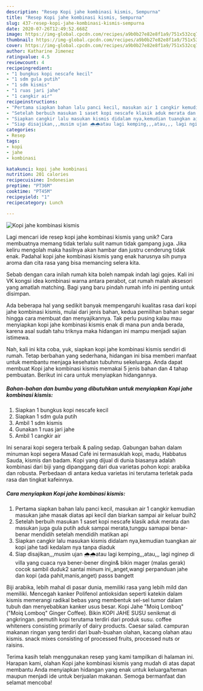 ```yaml
---
description: "Resep Kopi jahe kombinasi kismis, Sempurna"
title: "Resep Kopi jahe kombinasi kismis, Sempurna"
slug: 437-resep-kopi-jahe-kombinasi-kismis-sempurna
date: 2020-07-26T12:49:52.668Z
image: https://img-global.cpcdn.com/recipes/a9b0b27e82e8f1a9/751x532cq70/kopi-jahe-kombinasi-kismis-foto-resep-utama.jpg
thumbnail: https://img-global.cpcdn.com/recipes/a9b0b27e82e8f1a9/751x532cq70/kopi-jahe-kombinasi-kismis-foto-resep-utama.jpg
cover: https://img-global.cpcdn.com/recipes/a9b0b27e82e8f1a9/751x532cq70/kopi-jahe-kombinasi-kismis-foto-resep-utama.jpg
author: Katharine Jimenez
ratingvalue: 4.5
reviewcount: 4
recipeingredient:
- "1 bungkus kopi nescafe kecil"
- "1 sdm gula putih"
- "1 sdm kismis"
- "1 ruas jari jahe"
- "1 cangkir air"
recipeinstructions:
- "Pertama siapkan bahan lalu panci kecil, masukan air 1 cangkir kemudian masukan jahe masak diatas api kecil dan biarkan sampai air keluar buih2"
- "Setelah berbuih masukan 1 saset kopi nescafe klasik aduk merata dan masukan juga gula putih aduk sampai merata,tunggu samapai benar-benar mendidih setelah mendidih matikan api"
- "Siapkan cangkir lalu masukan kismis didalam nya,kemudian tuangkan air kopi jahe tadi kedalam nya tanpa diaduk"
- "Siap disajikan,,,musim ujan 🌧️🌧️atau lagi kemping,,,atau,,, lagi nginep di villa yang cuaca nya bener-bener dingin&amp; bikin mager (malas gerak) cocok sambil duduk2 santai minum ini,,anget,wangi perpanduan jahe dan kopi (ada pahit,manis,anget) passs bangett"
categories:
- Resep
tags:
- kopi
- jahe
- kombinasi

katakunci: kopi jahe kombinasi 
nutrition: 201 calories
recipecuisine: Indonesian
preptime: "PT36M"
cooktime: "PT45M"
recipeyield: "1"
recipecategory: Lunch

---
```



![Kopi jahe kombinasi kismis](https://img-global.cpcdn.com/recipes/a9b0b27e82e8f1a9/751x532cq70/kopi-jahe-kombinasi-kismis-foto-resep-utama.jpg)

Lagi mencari ide resep kopi jahe kombinasi kismis yang unik? Cara membuatnya memang tidak terlalu sulit namun tidak gampang juga. Jika keliru mengolah maka hasilnya akan hambar dan justru cenderung tidak enak. Padahal kopi jahe kombinasi kismis yang enak harusnya sih punya aroma dan cita rasa yang bisa memancing selera kita.

Sebab dengan cara inilah rumah kita boleh nampak indah lagi gojes. Kali ini VK kongsi idea kombinasi warna antara perabot, cat rumah malah aksesori yang amatlah matching. Bagi yang baru pindah rumah info ini penting untuk disimpan.

Ada beberapa hal yang sedikit banyak mempengaruhi kualitas rasa dari kopi jahe kombinasi kismis, mulai dari jenis bahan, kedua pemilihan bahan segar hingga cara membuat dan menyajikannya. Tak perlu pusing kalau mau menyiapkan kopi jahe kombinasi kismis enak di mana pun anda berada, karena asal sudah tahu triknya maka hidangan ini mampu menjadi sajian istimewa.


Nah, kali ini kita coba, yuk, siapkan kopi jahe kombinasi kismis sendiri di rumah. Tetap berbahan yang sederhana, hidangan ini bisa memberi manfaat untuk membantu menjaga kesehatan tubuhmu sekeluarga. Anda dapat membuat Kopi jahe kombinasi kismis memakai 5 jenis bahan dan 4 tahap pembuatan. Berikut ini cara untuk menyiapkan hidangannya.

<!--inarticleads1-->

##### Bahan-bahan dan bumbu yang dibutuhkan untuk menyiapkan Kopi jahe kombinasi kismis:

1. Siapkan 1 bungkus kopi nescafe kecil
1. Siapkan 1 sdm gula putih
1. Ambil 1 sdm kismis
1. Gunakan 1 ruas jari jahe
1. Ambil 1 cangkir air


Ini senarai kopi segera terbaik &amp; paling sedap. Gabungan bahan dalam minuman kopi segera Masad Café ini termasuklah kopi, madu, Habbatus Sauda, kismis dan badam. Kopi yang dijual di dunia biasanya adalah kombinasi dari biji yang dipanggang dari dua varietas pohon kopi: arabika dan robusta. Perbedaan di antara kedua varietas ini terutama terletak pada rasa dan tingkat kafeinnya. 

<!--inarticleads2-->

##### Cara menyiapkan Kopi jahe kombinasi kismis:

1. Pertama siapkan bahan lalu panci kecil, masukan air 1 cangkir kemudian masukan jahe masak diatas api kecil dan biarkan sampai air keluar buih2
1. Setelah berbuih masukan 1 saset kopi nescafe klasik aduk merata dan masukan juga gula putih aduk sampai merata,tunggu samapai benar-benar mendidih setelah mendidih matikan api
1. Siapkan cangkir lalu masukan kismis didalam nya,kemudian tuangkan air kopi jahe tadi kedalam nya tanpa diaduk
1. Siap disajikan,,,musim ujan 🌧️🌧️atau lagi kemping,,,atau,,, lagi nginep di villa yang cuaca nya bener-bener dingin&amp; bikin mager (malas gerak) cocok sambil duduk2 santai minum ini,,anget,wangi perpanduan jahe dan kopi (ada pahit,manis,anget) passs bangett


Biji arabika, lebih mahal di pasar dunia, memiliki rasa yang lebih mild dan memiliki. Mencegah kanker Polifenol antioksidan seperti katekin dalam kismis memerangi radikal bebas yang membentuk sel-sel tumor dalam tubuh dan menyebabkan kanker usus besar. Kopi Jahe &#34;Moiq Lomboq&#34; (&#34;Moiq Lomboq&#34; Ginger Coffee). Bikin KOPI JAHE SUSU senikmat di angkringan. pemutih kopi terutama terdiri dari produk susu. coffee whiteners consisting primarily of dairy products. Caesar salad. campuran makanan ringan yang terdiri dari buah-buahan olahan, kacang olahan atau kismis. snack mixes consisting of processed fruits, processed nuts or raisins. 

Terima kasih telah menggunakan resep yang kami tampilkan di halaman ini. Harapan kami, olahan Kopi jahe kombinasi kismis yang mudah di atas dapat membantu Anda menyiapkan hidangan yang enak untuk keluarga/teman maupun menjadi ide untuk berjualan makanan. Semoga bermanfaat dan selamat mencoba!
